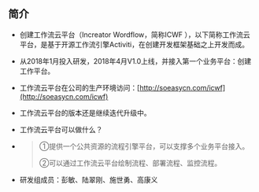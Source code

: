 ## 简介

* 创建工作流云平台（Increator Wordflow，简称ICWF ），以下简称工作流云平台，是基于开源工作流引擎Activiti，在创建开发框架基础之上开发而成。

* 从2018年1月投入研发，2018年4月V1.0上线，并接入第一个业务平台：创建工作平台。

* 工作流云平台在公司的生产环境访问：[http://soeasycn.com/icwf](http://soeasycn.com/icwf)

* 工作流云平台的版本还是继续迭代升级中。

* 工作流云平台可以做什么？

* > ①提供一个公共资源的流程引擎平台，可以支撑多个业务平台接入。
  >
  >   
  > ②可以通过工作流云平台绘制流程、部署流程、监控流程。

* 研发组成员：彭敏、陆翠刚、施世勇、高康义



